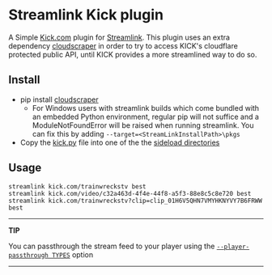 # Streamlink Kick plugin

A Simple [Kick.com](https://kick.com) plugin for [Streamlink](https://github.com/streamlink/streamlink). This plugin uses an extra dependency [cloudscraper](https://github.com/VeNoMouS/cloudscraper) in order to try to access KICK's cloudflare protected public API, until KICK provides a more streamlined way to do so.

## Install
* pip install [cloudscraper](https://pypi.org/project/cloudscraper)
  * For Windows users with streamlink builds which come bundled with an embedded Python environment, regular pip will not suffice and a ModuleNotFoundError will be raised when running streamlink. You can fix this by adding ```--target=<StreamLinkInstallPath>\pkgs```
* Copy the [kick.py](kick.py) file into one of the the [sideload directories](https://streamlink.github.io/cli/plugin-sideloading.html)


## Usage
```
streamlink kick.com/trainwreckstv best
streamlink kick.com/video/c32a463d-4f4e-44f8-a5f3-88e8c5c8e720 best
streamlink kick.com/trainwreckstv?clip=clip_01H6V5QHN7VMYHKNYVY7B6FRWW best
```

---
**TIP**

You can passthrough the stream feed to your player using the [```--player-passthrough TYPES```](https://streamlink.github.io/cli.html#cmdoption-player-passthrough) option

---

